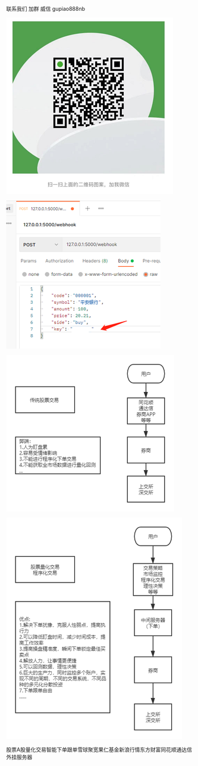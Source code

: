 
  联系我们 加群  威信 gupiao888nb


![Image text](https://raw.githubusercontent.com/ak4stock/ths_tdx_stock_xueqiu_guoren/main/contact.png)  


![Image text](https://raw.githubusercontent.com/ak4stock/ths_tdx_stock_xueqiu_guoren/main/xiadan.png)    

![Image text](https://github.com/ak4stock/ths_tdx_stock_xueqiu_guoren/raw/main/order1.png)  

![Image text](https://github.com/ak4stock/ths_tdx_stock_xueqiu_guoren/raw/main/order2.png)



  
  
股票A股量化交易智能下单跟单雪球聚宽果仁基金新浪行情东方财富同花顺通达信外挂服务器
